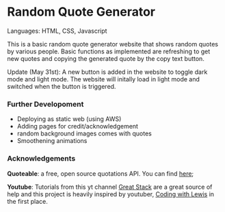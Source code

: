 # Random Quote Generator
Languages: HTML, CSS, Javascript

This is a basic random quote generator website that shows random quotes by various people. Basic functions as implemented are refreshing to get new quotes and copying the generated quote by the copy text button.

Update (May 31st):
A new button is added in the website to toggle dark mode and light mode. The website will initally load in light mode and switched when the button is triggered.

### Further Developoment
- Deploying as static web (using AWS)
- Adding pages for credit/acknowledgement
- random background images comes with quotes
- Smoothening animations

### Acknowledgements

**Quoteable**: a free, open source quotations API. You can find [here](https://github.com/lukePeavey/quotable);

**Youtube**: Tutorials from this yt channel [Great Stack](https://www.youtube.com/@GreatStackDev) are a great source of help and this project is heavily inspired by youtuber, [Coding with Lewis](https://www.youtube.com/@CodingWithLewis) in the first place.